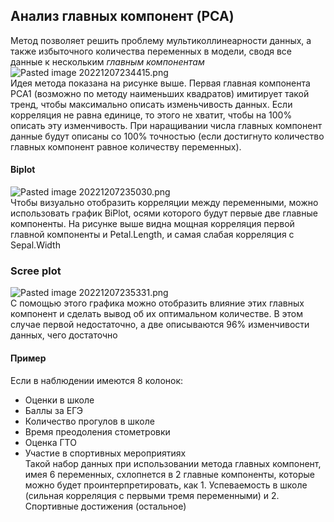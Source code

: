 ## Анализ главных компонент (PCA)  
Метод позволяет решить проблему мультиколлинеарности данных, а также избыточного количества переменных в модели, сводя все данные к нескольким *главным компонентам*  
![Pasted image 20221207234415.png](https://github.com/PolkaDott/Data-Science-Summaries/blob/main/Машинное%20обучение/attachments/Pasted%20image%2020221207234415.png?raw=true)  
Идея метода показана на рисунке выше. Первая главная компонента PCA1 (возможно по методу наименьших квадратов) имитирует такой тренд, чтобы максимально описать изменьчивость данных. Если корреляция не равна единице, то этого не хватит, чтобы на 100% описать эту изменчивость. При наращивании числа главных компонент данные будут описаны со 100% точностью (если достигнуто количество главных компонент равное количеству переменных).  
  
#### Biplot  
![Pasted image 20221207235030.png](https://github.com/PolkaDott/Data-Science-Summaries/blob/main/Машинное%20обучение/attachments/Pasted%20image%2020221207235030.png?raw=true)  
Чтобы визуально отобразить корреляции между переменными, можно использовать график BiPlot, осями которого будут первые две главные компоненты. На рисунке выше видна мощная корреляция первой главной компоненты и Petal.Length, и самая слабая корреляция с Sepal.Width  
  
### Scree plot  
![Pasted image 20221207235331.png](https://github.com/PolkaDott/Data-Science-Summaries/blob/main/Машинное%20обучение/attachments/Pasted%20image%2020221207235331.png?raw=true)  
С помощью этого графика можно отобразить влияние этих главных компонент и сделать вывод об их оптимальном количестве. В этом случае первой недостаточно, а две описываются 96% изменчивости данных, чего достаточно  
  
#### Пример  
Если в наблюдении имеются 8 колонок:  
- Оценки в школе  
- Баллы за ЕГЭ  
- Количество прогулов в школе  
- Время преодоления стометровки  
- Оценка ГТО  
- Участие в спортивных мероприятиях  
Такой набор данных при использовании метода главных компонент, имея 6 переменных, схлопнется в 2 главные компоненты, которые можно будет проинтерпретировать, как 1. Успеваемость в школе (сильная корреляция с первыми тремя переменными) и 2. Спортивные достижения (остальное)